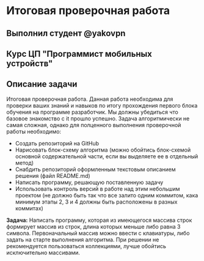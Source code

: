 # Итоговая проверочная работа
## Выполнил студент @yakovpn
## Курс ЦП "Программист мобильных устройств"
## Описание задачи
Итоговая проверочная работа.
Данная работа необходима для проверки ваших знаний и навыков по итогу прохождения первого блока обучения
на программе разработчик. Мы должны убедиться что базовое знакомство с it прошло успешно.
Задача алгоритмически не самая сложная, однако для полценного выполнения проверочной работы необходимо:
* Создать репозиторий на GitHub
* Нарисовать блок-схему алгоритма (можно обойтись блок-схемой основной содержательной части, если вы выделяете ее в отдельный метод)
* Снабдить репозиторий оформленным текстовым описанием решения (файл README.md)
* Написать программу, решающую поставленную задачу
* Использовать контроль версий в работе над этим небольшим проектом (не должно быть так что все залито одним коммитом, кака минимум этапы 2, 3 и 4 должны быть расположены в разных коммитах)

**Задача:** Написать программу, которая из имеющегося массива строк формирует массив из строк, длина которых меньше либо равна 3 символа. Первоначальный массив можно ввести с клавиатуры, либо задать на старте выполнения алгоритма. При решении не рекомендуется пользоваться коллекциями, лучше обойтись исключительно массивами.

